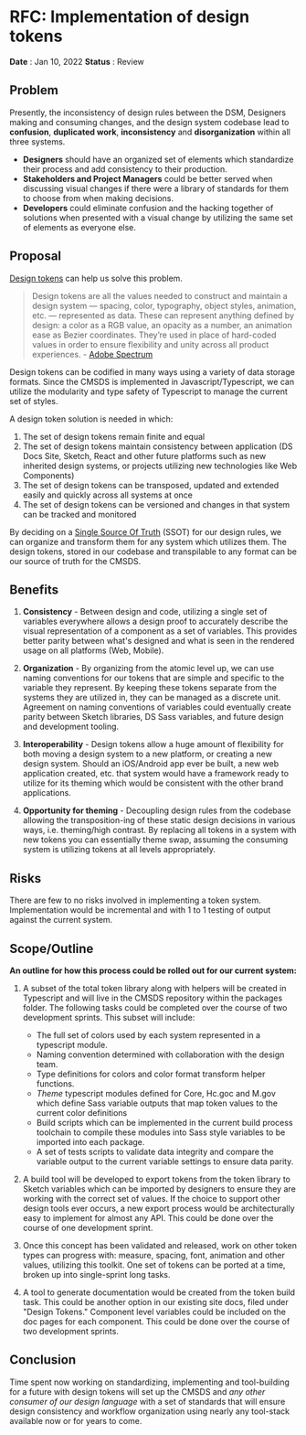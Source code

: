 # RFC: Implementation of design tokens

**Date** : Jan 10, 2022
**Status** : Review

## Problem

Presently, the inconsistency of design rules between the DSM, Designers making and consuming changes, and the design system codebase lead to **confusion**, **duplicated work**, **inconsistency** and **disorganization** within all three systems.

- **Designers** should have an organized set of elements which standardize their process and add consistency to their production.
- **Stakeholders and Project Managers** could be better served when discussing visual changes if there were a library of standards for them to choose from when making decisions.
- **Developers** could eliminate confusion and the hacking together of solutions when presented with a visual change by utilizing the same set of elements as everyone else.

## Proposal

[Design tokens](https://www.invisionapp.com/inside-design/design-tokens/) can help us solve this problem.

> Design tokens are all the values needed to construct and maintain a design system — spacing, color, typography, object styles, animation, etc. — represented as data. These can represent anything defined by design: a color as a RGB value, an opacity as a number, an animation ease as Bezier coordinates. They’re used in place of hard-coded values in order to ensure flexibility and unity across all product experiences. - [Adobe Spectrum](https://spectrum.adobe.com/page/design-tokens/)

Design tokens can be codified in many ways using a variety of data storage formats. Since the CMSDS is implemented in Javascript/Typescript, we can utilize the modularity and type safety of Typescript to manage the current set of styles.

A design token solution is needed in which:

1. The set of design tokens remain finite and equal
2. The set of design tokens maintain consistency between application (DS Docs Site, Sketch, React and other future platforms such as new inherited design systems, or projects utilizing new technologies like Web Components)
3. The set of design tokens can be transposed, updated and extended easily and quickly across all systems at once
4. The set of design tokens can be versioned and changes in that system can be tracked and monitored

By deciding on a [Single Source Of Truth](https://en.wikipedia.org/wiki/Single_source_of_truth) (SSOT) for our design rules, we can organize and transform them for any system which utilizes them. The design tokens, stored in our codebase and transpilable to any format can be our source of truth for the CMSDS.

## Benefits

1. **Consistency** - Between design and code, utilizing a single set of variables everywhere allows a design proof to accurately describe the visual representation of a component as a set of variables. This provides better parity between what's designed and what is seen in the rendered usage on all platforms (Web, Mobile).

2. **Organization** - By organizing from the atomic level up, we can use naming conventions for our tokens that are simple and specific to the variable they represent. By keeping these tokens separate from the systems they are utilized in, they can be managed as a discrete unit. Agreement on naming conventions of variables could eventually create parity between Sketch libraries, DS Sass variables, and future design and development tooling.

3. **Interoperability** - Design tokens allow a huge amount of flexibility for both moving a design system to a new platform, or creating a new design system. Should an iOS/Android app ever be built, a new web application created, etc. that system would have a framework ready to utilize for its theming which would be consistent with the other brand applications.

4. **Opportunity for theming** - Decoupling design rules from the codebase allowing the transposition-ing of these static design decisions in various ways, i.e. theming/high contrast. By replacing all tokens in a system with new tokens you can essentially theme swap, assuming the consuming system is utilizing tokens at all levels appropriately.

## Risks

There are few to no risks involved in implementing a token system. Implementation would be incremental and with 1 to 1 testing of output against the current system.

## Scope/Outline

**An outline for how this process could be rolled out for our current system:**

1. A subset of the total token library along with helpers will be created in Typescript and will live in the CMSDS repository within the packages folder. The following tasks could be completed over the course of two development sprints. This subset will include:

   - The full set of colors used by each system represented in a typescript module.
   - Naming convention determined with collaboration with the design team.
   - Type definitions for colors and color format transform helper functions.
   - _Theme_ typescript modules defined for Core, Hc.goc and M.gov which define Sass variable outputs that map token values to the current color definitions
   - Build scripts which can be implemented in the current build process toolchain to compile these modules into Sass style variables to be imported into each package.
   - A set of tests scripts to validate data integrity and compare the variable output to the current variable settings to ensure data parity.

2. A build tool will be developed to export tokens from the token library to Sketch variables which can be imported by designers to ensure they are working with the correct set of values. If the choice to support other design tools ever occurs, a new export process would be architecturally easy to implement for almost any API. This could be done over the course of one development sprint.
 
3. Once this concept has been validated and released, work on other token types can progress with: measure, spacing, font, animation and other values, utilizing this toolkit. One set of tokens can be ported at a time, broken up into single-sprint long tasks.

4. A tool to generate documentation would be created from the token build task. This could be another option in our existing site docs, filed under "Design Tokens." Component level variables could be included on the doc pages for each component. This could be done over the course of two development sprints.

## Conclusion

Time spent now working on standardizing, implementing and tool-building for a future with design tokens will set up the CMSDS and _any other consumer of our design language_ with a set of standards that will ensure design consistency and workflow organization using nearly any tool-stack available now or for years to come.
